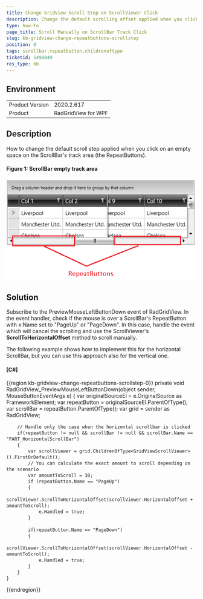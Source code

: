 ```yaml
---
title: Change GridView Scroll Step on ScrollViewer Click
description: Change the default scrolling offset applied when you click on the scrollbar track.
type: how-to
page_title: Scroll Manually on ScrollBar Track Click
slug: kb-gridview-change-repeatbuttons-scrollstep 
position: 0
tags: scrollbar,repeatbutton,childrenoftype
ticketid: 1498849
res_type: kb
---
```


## Environment

<table>
	<tbody>
		<tr>
			<td>Product Version</td>
			<td>2020.2.617</td>
		</tr>
		<tr>
			<td>Product</td>
			<td>RadGridView for WPF</td>
		</tr>
	</tbody>
</table>

## Description

How to change the default scroll step applied when you click on an empty space on the ScrollBar's track area (the RepeatButtons).

#### Figure 1: ScrollBar empty track area
![{{ site.framework_name }} ScrollBar empty track area](images/kb-gridview-change-repeatbuttons-scrollstep-0.png)

## Solution

Subscribe to the PreviewMouseLeftButtonDown event of RadGridView. In the event handler, check if the mouse is over a ScrollBar's RepeatButton with x:Name set to "PageUp" or "PageDown". In this case, handle the event which will cancel the scrolling and use the ScrollViewer's __ScrollToHorizontalOffset__ method to scroll manually. 

The following example shows how to implement this for the horizontal ScrollBar, but you can use this approach also for the vertical one.

#### __[C#]__
{{region kb-gridview-change-repeatbuttons-scrollstep-0}}
	private void RadGridView_PreviewMouseLeftButtonDown(object sender, MouseButtonEventArgs e)
	{
		var originalSourceEl = e.OriginalSource as FrameworkElement;
		var repeatButton = originalSourceEl.ParentOfType<RepeatButton>();
		var scrollBar = repeatButton.ParentOfType<ScrollBar>();
		var grid = sender as RadGridView;

		// Handle only the case when the horizontal scrollbar is clicked
		if(repeatButton != null && scrollBar != null && scrollBar.Name == "PART_HorizontalScrollBar")
		{
			var scrollViewer = grid.ChildrenOfType<GridViewScrollViewer>().FirstOrDefault();
			// You can calculate the exact amount to scroll depending on the scenario 			
			var amountToScroll = 30;
			if (repeatButton.Name == "PageUp")
			{
				scrollViewer.ScrollToHorizontalOffset(scrollViewer.HorizontalOffset + amountToScroll);
				e.Handled = true;
			}

			if(repeatButton.Name == "PageDown")
			{
				scrollViewer.ScrollToHorizontalOffset(scrollViewer.HorizontalOffset - amountToScroll);
				e.Handled = true;
			}
		}
	}
{{endregion}}